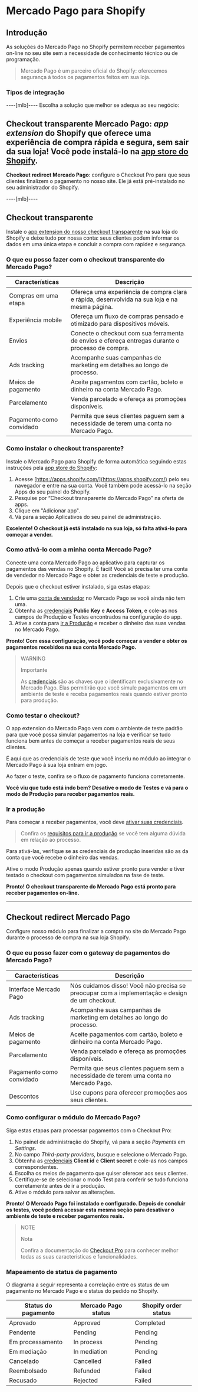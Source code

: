 # Mercado Pago para Shopify


## Introdução

As soluções do Mercado Pago no Shopify permitem receber pagamentos on-line no seu site sem a necessidade de conhecimento técnico ou de programação.

> Mercado Pago é um parceiro oficial do Shopify: oferecemos segurança à todos os pagamentos feitos em sua loja.


### Tipos de integração

----[mlb]----
Escolha a solução que melhor se adequa ao seu negócio:

__Checkout transparente Mercado Pago__: *app extension* do Shopify que oferece uma experiência de compra rápida e segura, sem sair da sua loja! Você pode instalá-lo na [app store do Shopify](https://apps.shopify.com/).
------------
__Checkout redirect Mercado Pago__: configure o Checkout Pro para que seus clientes finalizem o pagamento no nosso site. Ele já está pré-instalado no seu administrador do Shopify.


----[mlb]----

## Checkout transparente

Instale o [app extension do nosso checkout transparente](https://apps.shopify.com/checkout-transparente) na sua loja do Shopify e deixe tudo por nossa conta: seus clientes podem informar os dados em uma única etapa e concluir a compra com rapidez e segurança.


### O que eu posso fazer com o checkout transparente do Mercado Pago?

| Características          | Descrição                                                                                        |
|---|---|
| Compras em uma etapa     | Ofereça uma experiência de compra clara e rápida, desenvolvida na sua loja e na mesma página.    |
| Experiência mobile       | Ofereça um fluxo de compras pensado e otimizado para dispositivos móveis.                        |
| Envios                   | Conecte o checkout com sua ferramenta de envios e ofereça entregas durante o processo de compra. |
| Ads tracking             | Acompanhe suas campanhas de marketing em detalhes ao longo de processo.                          |
| Meios de pagamento       | Aceite pagamentos com cartão, boleto e dinheiro na conta Mercado Pago.                           |
| Parcelamento             | Venda parcelado e ofereça as promoções disponíveis.                                              |
| Pagamento como convidado | Permita que seus clientes paguem sem a necessidade de terem uma conta no Mercado Pago.           |


### Como instalar o checkout transparente?

Instale o Mercado Pago para Shopify de forma automática seguindo estas instruções pela [app store do Shopify](https://apps.shopify.com/):

1. Acesse [https://apps.shopify.com/](https://apps.shopify.com/) pelo seu navegador e entre na sua conta. Você também pode acessá-lo na seção Apps do seu painel do Shopify.
1. Pesquise por “Checkout transparente do Mercado Pago” na oferta de apps.
1. Clique em "Adicionar app".
1. Vá para a seção Aplicativos do seu painel de administração.

**Excelente! O checkout já está instalado na sua loja, só falta ativá-lo para começar a vender.**


### Como ativá-lo com a minha conta Mercado Pago?

Conecte uma conta Mercado Pago ao aplicativo para capturar os pagamentos das vendas no Shopify. É fácil! Você só precisa ter uma conta de vendedor no Mercado Pago e obter as credenciais de teste e produção.

Depois que o checkout estiver instalado, siga estas etapas:

1. Crie uma [conta de vendedor](https://www.mercadopago[FAKER][URL][DOMAIN]/registration-company?confirmation_url=https%3A%2F%2Fwww.mercadopago[FAKER][URL][DOMAIN]%2Fcomo-cobrar) no Mercado Pago se você ainda não tem uma.
1. Obtenha as [credenciais]([FAKER][CREDENTIALS][URL]) **Public Key** e **Access Token**, e cole-as nos campos de Produção e Testes encontrados na configuração do app.
1. Ative a conta para [ir a Produção](https://www.mercadopago[FAKER][URL][DOMAIN]/developers/pt/guides/payments/api/goto-production/) e receber o dinheiro das suas vendas no Mercado Pago.

**Pronto! Com essa configuração, você pode começar a vender e obter os pagamentos recebidos na sua conta Mercado Pago.**

> WARNING
>
> Importante
>
> As [credenciais](https://www.mercadopago[FAKER][URL][DOMAIN]/developers/pt/guides/faqs/credentials/) são as chaves que o identificam exclusivamente no Mercado Pago. Elas permitirão que você simule pagamentos em um ambiente de teste e receba pagamentos reais quando estiver pronto para produção.


### Como testar o checkout?

O app extension do Mercado Pago vem com o ambiente de teste padrão para que você possa simular pagamentos na loja e verificar se tudo funciona bem antes de começar a receber pagamentos reais de seus clientes.
 
É aqui que as credenciais de teste que você inseriu no módulo ao integrar o Mercado Pago à sua loja entram em jogo.

Ao fazer o teste, confira se o fluxo de pagamento funciona corretamente.

**Você viu que tudo está indo bem? Desative o modo de Testes e vá para o modo de Produção para receber pagamentos reais.**


### Ir a produção

Para começar a receber pagamentos, você deve [ativar suas credenciais]([FAKER][CREDENTIALS][URL]).

> Confira os [requisitos para ir a produção](https://www.mercadopago[FAKER][URL][DOMAIN]/developers/pt/guides/payments/api/goto-production/) se você tem alguma dúvida em relação ao processo.

Para ativá-las, verifique se as credenciais de produção inseridas são as da conta que você recebe o dinheiro das vendas. 

Ative o modo Produção apenas quando estiver pronto para vender e tiver testado o checkout com pagamentos simulados na fase de teste. 

**Pronto! O checkout transparente do Mercado Pago está pronto para receber pagamentos on-line.**

------------


## Checkout redirect Mercado Pago

Configure nosso módulo para finalizar a compra no site do Mercado Pago durante o processo de compra na sua loja Shopify.


### O que eu posso fazer com o gateway de pagamentos do Mercado Pago?

| Características          | Descrição                                                                                      |
|---|---|
| Interface Mercado Pago   | Nós cuidamos disso! Você não precisa se preocupar com a implementação e design de um checkout. |
| Ads tracking             | Acompanhe suas campanhas de marketing em detalhes ao longo do processo.                        |
| Meios de pagamento       | Aceite pagamentos com cartão, boleto e dinheiro na conta Mercado Pago.                         |
| Parcelamento             | Venda parcelado e ofereça as promoções disponíveis.                                            |
| Pagamento como convidado | Permita que seus clientes paguem sem a necessidade de terem uma conta no Mercado Pago.         |
| Descontos                | Use cupons para oferecer promoções aos seus clientes.                                          |


### Como configurar o módulo do Mercado Pago?

Siga estas etapas para processar pagamentos com o Checkout Pro:

1. No painel de administração do Shopify, vá para a seção *Payments* em *Settings*.
1. No campo *Third-party providers*, busque e selecione o Mercado Pago.
1. Obtenha as [credenciais]([FAKER][CREDENTIALS][URL]) **Client id** e **Client secret** e cole-as nos campos correspondentes.
1. Escolha os meios de pagamento que quiser oferecer aos seus clientes.
1. Certifique-se de selecionar o modo Test para conferir se tudo funciona corretamente antes de ir a produção. 
1. Ative o módulo para salvar as alterações.

**Pronto! O Mercado Pago foi instalado e configurado. Depois de concluir os testes, você poderá acessar esta mesma seção para desativar o ambiente de teste e receber pagamentos reais.**

> NOTE
>
> Nota
>
> Confira a documentação do [Checkout Pro](https://www.mercadopago[FAKER][URL][DOMAIN]/developers/pt/guides/payments/web-payment-checkout/introduction/) para conhecer melhor todas as suas características e funcionalidades.


### Mapeamento de status de pagamento

O diagrama a seguir representa a correlação entre os status de um pagamento no Mercado Pago e o status do pedido no Shopify.

| Status do pagamento | Mercado Pago status | Shopify order status |
|---|---|---|
| Aprovado            | Approved            | Completed            |
| Pendente            | Pending             | Pending              |
| Em processamento    | In process          | Pending              |
| Em mediação         | In mediation        | Pending              |
| Cancelado           | Cancelled           | Failed               |
| Reembolsado         | Refunded            | Failed               |
| Recusado            | Rejected            | Failed               |
